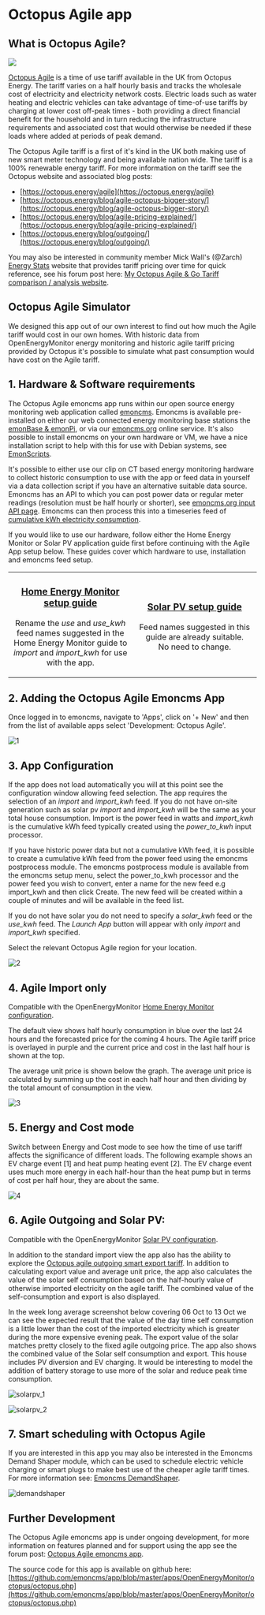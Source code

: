 # Octopus Agile app

## What is Octopus Agile?

![](img/agile/agile_app.png)

[Octopus Agile](https://octopus.energy/agile/) is a time of use tariff available in the UK from Octopus Energy. The tariff varies on a half hourly basis and tracks the wholesale cost of electricity and electricity network costs. Electric loads such as water heating and electric vehicles can take advantage of time-of-use tariffs by charging at lower cost off-peak times - both providing a direct financial benefit for the household and in turn reducing the infrastructure requirements and associated cost that would otherwise be needed if these loads where added at periods of peak demand.

The Octopus Agile tariff is a first of it's kind in the UK both making use of new smart meter technology and being available nation wide. The tariff is a 100% renewable energy tariff. For more information on the tariff see the Octopus website and associated blog posts:

- [https://octopus.energy/agile](https://octopus.energy/agile)
- [https://octopus.energy/blog/agile-octopus-bigger-story/](https://octopus.energy/blog/agile-octopus-bigger-story/)
- [https://octopus.energy/blog/agile-pricing-explained/](https://octopus.energy/blog/agile-pricing-explained/)
- [https://octopus.energy/blog/outgoing/](https://octopus.energy/blog/outgoing/)

You may also be interested in community member Mick Wall's (@Zarch) [Energy Stats](https://www.energy-stats.uk) website that provides tariff pricing over time for quick reference, see his forum post here: [My Octopus Agile & Go Tariff comparison / analysis website](https://community.openenergymonitor.org/t/my-octopus-agile-go-tariff-comparison-analysis-website/10987).

## Octopus Agile Simulator

We designed this app out of our own interest to find out how much the Agile tariff would cost in our own homes. With historic data from OpenEnergyMonitor energy monitoring and historic agile tariff pricing provided by Octopus it's possible to simulate what past consumption would have cost on the Agile tariff.

## 1. Hardware & Software requirements

The Octopus Agile emoncms app runs within our open source energy monitoring web application called [emoncms](https://github.com/emoncms/emoncms). Emoncms is available pre-installed on either our web connected energy monitoring base stations the [emonBase & emonPi](https://guide.openenergymonitor.org/setup/), or via our [emoncms.org](https://emoncms.org/) online service. It's also possible to install emoncms on your own hardware or VM, we have a nice installation script to help with this for use with Debian systems, see [EmonScripts](https://github.com/openenergymonitor/EmonScripts).

It's possible to either use our clip on CT based energy monitoring hardware to collect historic consumption to use with the app or feed data in yourself via a data collection script if you have an alternative suitable data source. Emoncms has an API to which you can post power data or regular meter readings (resolution must be half hourly or shorter), see [emoncms.org input API page](https://emoncms.org/site/api#input). Emoncms can then process this into a timeseries feed of [cumulative kWh electricity consumption](https://guide.openenergymonitor.org/setup/daily-kwh/).

If you would like to use our hardware, follow either the Home Energy Monitor or Solar PV application guide first before continuing with the Agile App setup below. These guides cover which hardware to use, installation and emoncms feed setup.

<table>
<tr><td style="width:50%; text-align:center">

<h3><a href="https://guide.openenergymonitor.org/applications/home-energy/">Home Energy Monitor setup guide</a></h3>

<p>Rename the <i>use</i> and <i>use_kwh</i> feed names suggested in the Home Energy Monitor guide to <i>import</i> and <i>import_kwh</i> for use with the app.</p>

</td><td style="width:50%; text-align:center">

<h3><a href="https://guide.openenergymonitor.org/applications/solar-pv/">Solar PV setup guide</a></h3>

<p>Feed names suggested in this guide are already suitable.<br>No need to change.</p>

</td></tr>
</table>

## 2. Adding the Octopus Agile Emoncms App

Once logged in to emoncms, navigate to 'Apps', click on '+ New' and then from the list of available apps select 'Development: Octopus Agile'.

![1](img/agile/1.png)

## 3. App Configuration

If the app does not load automatically you will at this point see the configuration window allowing feed selection. The app requires the selection of an *import* and *import_kwh* feed. If you do not have on-site generation such as solar pv *import* and *import_kwh* will be the same as your total house consumption. Import is the power feed in watts and *import_kwh* is the cumulative kWh feed typically created using the *power_to_kwh* input processor.

If you have historic power data but not a cumulative kWh feed, it is possible to create a cumulative kWh feed from the power feed using the emoncms postprocess module. The emoncms postprocess module is available from the emoncms setup menu, select the power_to_kwh processor and the power feed you wish to convert, enter a name for the new feed e.g import_kwh and then click Create. The new feed will be created within a couple of minutes and will be available in the feed list.

If you do not have solar you do not need to specify a *solar_kwh* feed or the *use_kwh* feed. The *Launch App* button will appear with only *import* and *import_kwh* specified.

Select the relevant Octopus Agile region for your location.

![2](img/agile/2.png)

## 4. Agile Import only

Compatible with the OpenEnergyMonitor [Home Energy Monitor configuration](https://guide.openenergymonitor.org/applications/home-energy/).

The default view shows half hourly consumption in blue over the last 24 hours and the forecasted price for the coming 4 hours. The Agile tariff price is overlayed in purple and the current price and cost in the last half hour is shown at the top.

The average unit price is shown below the graph. The average unit price is calculated by summing up the cost in each half hour and then dividing by the total amount of consumption in the view.

![3](img/agile/3.png)

## 5. Energy and Cost mode

Switch between Energy and Cost mode to see how the time of use tariff affects the significance of different loads. The following example shows an EV charge event [1] and heat pump heating event [2]. The EV charge event uses much more energy in each half-hour than the heat pump but in terms of cost per half hour, they are about the same.

![4](img/agile/4.png)

## 6. Agile Outgoing and Solar PV:

Compatible with the OpenEnergyMonitor [Solar PV configuration](https://guide.openenergymonitor.org/applications/solar-pv/).

In addition to the standard import view the app also has the ability to explore the [Octopus agile outgoing smart export tariff](https://octopus.energy/blog/outgoing/). In addition to calculating export value and average unit price, the app also calculates the value of the solar self consumption based on the half-hourly value of otherwise imported electricity on the agile tariff. The combined value of the self-consumption and export is also displayed.

In the week long average screenshot below covering 06 Oct to 13 Oct we can see the expected result that the value of the day time self consumption is a little lower than the cost of the imported electricity which is greater during the more expensive evening peak. The export value of the solar matches pretty closely to the fixed agile outgoing price. The app also shows the combined value of the Solar self consumption and export. This house includes PV diversion and EV charging. It would be interesting to model the addition of battery storage to use more of the solar and reduce peak time consumption.

![solarpv_1](img/agile/solarpv_1.png)

![solarpv_2](img/agile/solarpv_2.png)

## 7. Smart scheduling with Octopus Agile

If you are interested in this app you may also be interested in the Emoncms Demand Shaper module, which can be used to schedule electric vehicle charging or smart plugs to make best use of the cheaper agile tariff times. For more information see: [Emoncms DemandShaper](https://guide.openenergymonitor.org/integrations/demandshaper/).

![demandshaper](img/demandshaper/demandshaper.png)

## Further Development

The Octopus Agile emoncms app is under ongoing development, for more information on features planned and for support using the app see the forum post: [Octopus Agile emoncms app](https://community.openenergymonitor.org/t/octopus-agile-emoncms-app/11767).

The source code for this app is available on github here:<br>[https://github.com/emoncms/app/blob/master/apps/OpenEnergyMonitor/octopus/octopus.php](https://github.com/emoncms/app/blob/master/apps/OpenEnergyMonitor/octopus/octopus.php)
